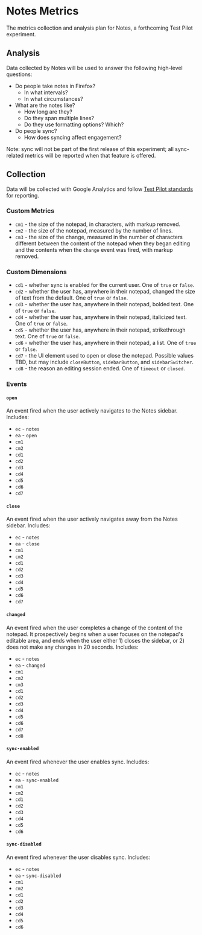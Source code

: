 # Notes Metrics
The metrics collection and analysis plan for Notes, a forthcoming Test Pilot experiment.


## Analysis
Data collected by Notes will be used to answer the following high-level questions:

- Do people take notes in Firefox?
	- In what intervals?
	- In what circumstances?
- What are the notes like?
	- How long are they?
	- Do they span multiple lines?
	- Do they use formatting options? Which?
- Do people sync?
	- How does syncing affect engagement?

Note: sync will not be part of the first release of this experiment; all sync-related metrics will be reported when that feature is offered.

## Collection
Data will be collected with Google Analytics and follow [Test Pilot standards](https://github.com/mozilla/testpilot/blob/master/docs/experiments/ga.md) for reporting.

### Custom Metrics
- `cm1` - the size of the notepad, in characters, with markup removed.
- `cm2` - the size of the notepad, measured by the number of lines.
- `cm3` - the size of the change, measured in the number of characters different between the content of the notepad when they began editing and the contents when the `change` event was fired, with markup removed.

### Custom Dimensions
- `cd1` - whether sync is enabled for the current user. One of `true` or `false`.
- `cd2` - whether the user has, anywhere in their notepad, changed the size of text from the default. One of `true` or `false`.
- `cd3` - whether the user has, anywhere in their notepad, bolded text. One of `true` or `false`.
- `cd4` - whether the user has, anywhere in their notepad, italicized text. One of `true` or `false`.
- `cd5` - whether the user has, anywhere in their notepad, strikethrough text. One of `true` or `false`.
- `cd6` - whether the user has, anywhere in their notepad, a list. One of `true` or `false`.
- `cd7` - the UI element used to open or close the notepad. Possible values TBD, but may include `closeButton`, `sidebarButton`, and `sidebarSwitcher`.
- `cd8` - the reason an editing session ended. One of `timeout` or `closed`.

### Events

#### `open`
An event fired when the user actively navigates to the Notes sidebar. Includes:

- `ec` - `notes`
- `ea` - `open`
- `cm1`
- `cm2`
- `cd1`
- `cd2`
- `cd3`
- `cd4`
- `cd5`
- `cd6`
- `cd7`

#### `close`
An event fired when the user actively navigates away from the Notes sidebar. Includes:

- `ec` - `notes`
- `ea` - `close`
- `cm1`
- `cm2`
- `cd1`
- `cd2`
- `cd3`
- `cd4`
- `cd5`
- `cd6`
- `cd7`

#### `changed`
An event fired when the user completes a change of the content of the notepad. It prospectively begins when a user focuses on the notepad's editable area, and ends when the user either 1) closes the sidebar, or 2) does not make any changes in 20 seconds. Includes:

- `ec` - `notes`
- `ea` - `changed`
- `cm1`
- `cm2`
- `cm3`
- `cd1`
- `cd2`
- `cd3`
- `cd4`
- `cd5`
- `cd6`
- `cd7`
- `cd8`

#### `sync-enabled`
An event fired whenever the user enables sync. Includes:

- `ec` - `notes`
- `ea` - `sync-enabled`
- `cm1`
- `cm2`
- `cd1`
- `cd2`
- `cd3`
- `cd4`
- `cd5`
- `cd6`

#### `sync-disabled`
An event fired whenever the user disables sync. Includes:

- `ec` - `notes`
- `ea` - `sync-disabled`
- `cm1`
- `cm2`
- `cd1`
- `cd2`
- `cd3`
- `cd4`
- `cd5`
- `cd6`
